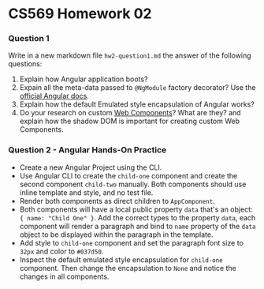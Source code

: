 # CS569 Homework 02
### Question 1
Write in a new markdown file `hw2-question1.md` the answer of the following questions:
1. Explain how Angular application boots?
2. Expain all the meta-data passed to `@NgModule` factory decorator? Use the [official Angular docs](https://angular.io/api/core/NgModule).
3. Explain how the default Emulated style encapsulation of Angular works?
4. Do your research on custom [Web Components](https://developer.mozilla.org/en-US/docs/Web/Web_Components)? What are they? and explain how the shadow DOM is important for creating custom Web Components. 

### Question 2 - Angular Hands-On Practice
* Create a new Angular Project using the CLI.
* Use Angular CLI to create the `child-one` component and create the second component `child-two` manually. Both components should use inline template and style, and no test file.
* Render both components as direct children to `AppComponent`. 
* Both components will have a local public property `data` that's an object: `{ name: "Child One" }`. Add the correct types to the property `data`, each component will render a paragraph and bind to `name` property of the `data` object to be displayed within the paragraph in the template. 
* Add style to `child-one` component and set the paragraph font size to `32px` and color to `#037d50`.
* Inspect the default emulated style encapsulation for `child-one` component. Then change the encapsulation to `None` and notice the changes in all components.
